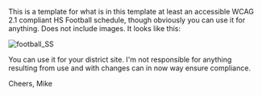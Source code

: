 This is a template for what is in this template at least an accessible WCAG 2.1 compliant HS Football schedule, 
though obviously you can use it for anything. 
Does not include images. It looks like this:

![football_SS](https://github.com/user-attachments/assets/999a1fdf-28c3-4204-a75f-7fed4a9952aa)

You can use it for your district site. 
I'm not responsible for anything resulting from use and with changes can in now way ensure compliance.

Cheers,
Mike

